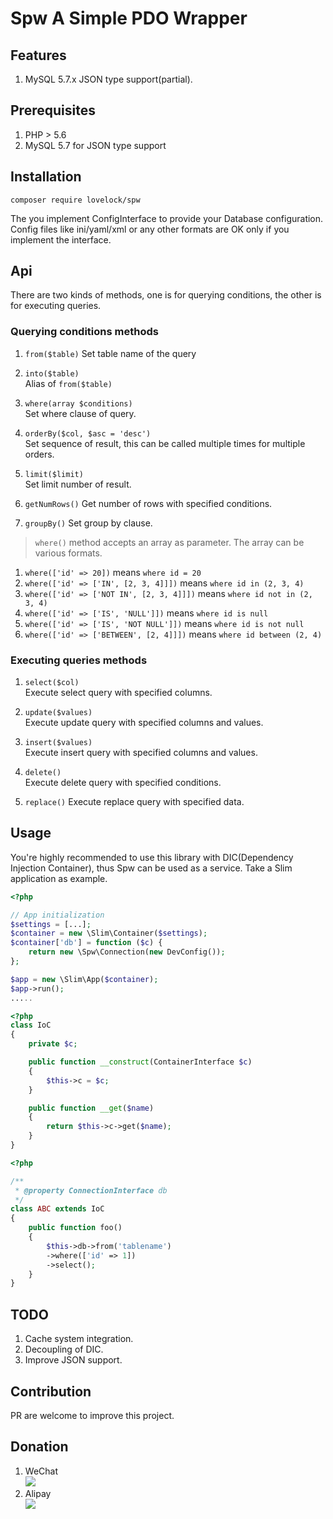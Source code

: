 # Spw A Simple PDO Wrapper

## Features

1. MySQL 5.7.x JSON type support(partial).

## Prerequisites

1. PHP > 5.6
2. MySQL 5.7 for JSON type support

## Installation

`composer require lovelock/spw`

The you implement ConfigInterface to provide your Database configuration. Config files like ini/yaml/xml or any other formats are OK only if you implement the interface.

## Api

There are two kinds of methods, one is for querying conditions, the other is for executing queries.
 
### Querying conditions methods

1. `from($table)`
    Set table name of the query
   
1. `into($table)`  
    Alias of `from($table)`
    
1. `where(array $conditions)`  
    Set where clause of query.
    
1. `orderBy($col, $asc = 'desc')`  
    Set sequence of result, this can be called multiple times for multiple orders.
    
1. `limit($limit)`  
    Set limit number of result.
    
1. `getNumRows()`
    Get number of rows with specified conditions.
    
1. `groupBy()`
    Set group by clause.
    
> `where()` method accepts an array as parameter. The array can be various formats.
1. `where(['id' => 20])` means `where id = 20`
2. `where(['id' => ['IN', [2, 3, 4]]])` means `where id in (2, 3, 4)`
3. `where(['id' => ['NOT IN', [2, 3, 4]]])` means `where id not in (2, 3, 4)`
4. `where(['id' => ['IS', 'NULL']])` means `where id is null`
5. `where(['id' => ['IS', 'NOT NULL']])` means `where id is not null`
6. `where(['id' => ['BETWEEN', [2, 4]]])` means `where id between (2, 4)`
    
### Executing queries methods

1. `select($col)`  
    Execute select query with specified columns.
    
1. `update($values)`  
    Execute update query with specified columns and values.
    
1. `insert($values)`  
    Execute insert query with specified columns and values.
    
1. `delete()`  
    Execute delete query with specified conditions.
    
1. `replace()`
    Execute replace query with specified data.

## Usage

You're highly recommended to use this library with DIC(Dependency Injection Container), thus Spw can be used as a service. Take a Slim application as example.

```php
<?php

// App initialization
$settings = [...];
$container = new \Slim\Container($settings);
$container['db'] = function ($c) {
    return new \Spw\Connection(new DevConfig());
};

$app = new \Slim\App($container);
$app->run();
.....

```


```php
<?php
class IoC
{
    private $c;

    public function __construct(ContainerInterface $c)
    {
        $this->c = $c;
    }

    public function __get($name)
    {
        return $this->c->get($name);
    }
}
```


```php
<?php

/**
 * @property ConnectionInterface db
 */
class ABC extends IoC
{
    public function foo()
    {
        $this->db->from('tablename')
        ->where(['id' => 1])
        ->select();
    }
}
```


## TODO

1. Cache system integration.
1. Decoupling of DIC.
1. Improve JSON support.

## Contribution

PR are welcome to improve this project.

## Donation

1. WeChat  
    ![](http://ww3.sinaimg.cn/small/006y8mN6jw1fafuqzir1ej30g20mr76a.jpg)
2. Alipay  
    ![](http://ww1.sinaimg.cn/small/006y8mN6jw1fafurfgkg0j30gn0ml76m.jpg)
